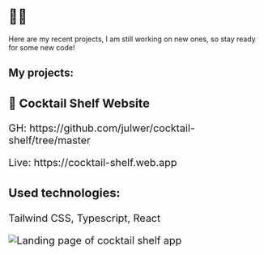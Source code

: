 <h1>👋🏼</h1> <p>Here are my recent projects, I am still working on new ones, so stay ready for some new code!<p>
<h2>My projects:</h2>
<section style='font-size: 20px'>
   <div>
      <h3>🥂 Cocktail Shelf Website</h3>
      <p>GH: https://github.com/julwer/cocktail-shelf/tree/master</p>
      <p>Live: https://cocktail-shelf.web.app</p>
  </div>
  <div>
    <h3>Used technologies:</h3>
    <p>Tailwind CSS, Typescript, React</p>
  </div>
  <div '> 
    <img alt="Landing page of cocktail shelf app" src="https://github.com/julwer/julwer/assets/127123062/f2205916-aa05-459a-8d2d-a35c561b0c33">
  </div>
</section>

<!---
julwer/julwer is a ✨ special ✨ repository because its `README.md` (this file) appears on your GitHub profile.
You can click the Preview link to take a look at your changes.
--->
